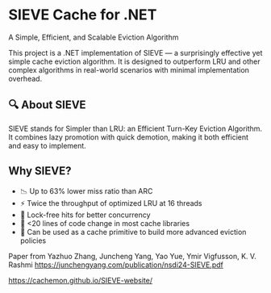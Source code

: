 # SIEVE Cache for .NET
A Simple, Efficient, and Scalable Eviction Algorithm

This project is a .NET implementation of SIEVE — a surprisingly effective yet simple cache eviction algorithm. It is designed to outperform LRU and other complex algorithms in real-world scenarios with minimal implementation overhead.

## 🔍 About SIEVE

SIEVE stands for Simpler than LRU: an Efficient Turn-Key Eviction Algorithm. It combines lazy promotion with quick demotion, making it both efficient and easy to implement.

## Why SIEVE?

- 📉 Up to 63% lower miss ratio than ARC
- ⚡ Twice the throughput of optimized LRU at 16 threads
- 🔁 Lock-free hits for better concurrency
- 🧼 <20 lines of code change in most cache libraries
- 🔧 Can be used as a cache primitive to build more advanced eviction policies

Paper from Yazhuo Zhang, Juncheng Yang, Yao Yue, Ymir Vigfusson, K. V. Rashmi https://junchengyang.com/publication/nsdi24-SIEVE.pdf

https://cachemon.github.io/SIEVE-website/
